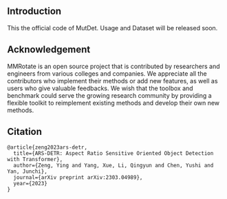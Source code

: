 
## Introduction
This the official code of MutDet. 
Usage and Dataset will be released soon. 


## Acknowledgement

MMRotate is an open source project that is contributed by researchers and engineers from various colleges and companies. We appreciate all the contributors who implement their methods or add new features, as well as users who give valuable feedbacks. We wish that the toolbox and benchmark could serve the growing research community by providing a flexible toolkit to reimplement existing methods and develop their own new methods.

## Citation
```
@article{zeng2023ars-detr,
  title={ARS-DETR: Aspect Ratio Sensitive Oriented Object Detection with Transformer},
  author={Zeng, Ying and Yang, Xue, Li, Qingyun and Chen, Yushi and Yan, Junchi},
  journal={arXiv preprint arXiv:2303.04989},
  year={2023}
}
```
